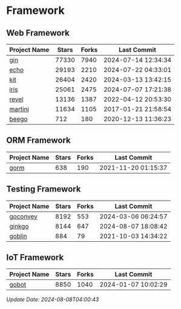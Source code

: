 # Framework

## Web Framework
| Project Name | Stars | Forks | Last Commit |
| ------------ | ----- | ----- | ----------- |
| [gin](https://github.com/gin-gonic/gin) | 77330 | 7940 | 2024-07-14 12:34:34 |
| [echo](https://github.com/labstack/echo) | 29193 | 2210 | 2024-07-22 04:33:01 |
| [kit](https://github.com/go-kit/kit) | 26404 | 2420 | 2024-03-13 13:42:15 |
| [iris](https://github.com/kataras/iris) | 25061 | 2475 | 2024-07-07 17:21:38 |
| [revel](https://github.com/revel/revel) | 13136 | 1387 | 2022-04-12 20:53:30 |
| [martini](https://github.com/go-martini/martini) | 11634 | 1105 | 2017-01-21 21:58:54 |
| [beego](https://github.com/astaxie/beego) | 712 | 180 | 2020-12-13 11:36:23 |

## ORM Framework
| Project Name | Stars | Forks | Last Commit |
| ------------ | ----- | ----- | ----------- |
| [gorm](https://github.com/jinzhu/gorm) | 638 | 190 | 2021-11-20 01:15:37 |

## Testing Framework
| Project Name | Stars | Forks | Last Commit |
| ------------ | ----- | ----- | ----------- |
| [goconvey](https://github.com/smartystreets/goconvey) | 8192 | 553 | 2024-03-06 06:24:57 |
| [ginkgo](https://github.com/onsi/ginkgo) | 8144 | 647 | 2024-08-07 18:08:42 |
| [goblin](https://github.com/franela/goblin) | 884 | 79 | 2021-10-03 14:34:22 |

## IoT Framework
| Project Name | Stars | Forks | Last Commit |
| ------------ | ----- | ----- | ----------- |
| [gobot](https://github.com/hybridgroup/gobot) | 8850 | 1040 | 2024-01-07 10:02:29 |

*Update Date: 2024-08-08T04:00:43*